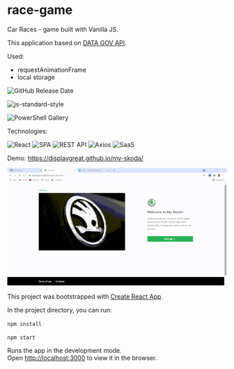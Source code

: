 # race-game

Car Races - game built with Vanilla JS.

This application based on [DATA GOV API](https://data.gov.il/dataset/private-and-commercial-vehicles/resource/053cea08-09bc-40ec-8f7a-156f0677aff3?view_id=6e5c660c-9103-4297-a6f6-33824258da50).

Used: 
- requestAnimationFrame
- local storage

![GitHub Release Date](https://img.shields.io/github/release-date/displaygreat/race-game)

![js-standard-style](https://img.shields.io/badge/build-passing-brightgreen.svg?style=flat)

![PowerShell Gallery](https://img.shields.io/powershellgallery/p/DNS.1.1.1.1)

Technologies:

![React](https://img.shields.io/badge/React-informational) ![SPA](https://img.shields.io/badge/SPA-informational) ![REST API](https://img.shields.io/badge/RESTfullAPI-informational) ![Axios](https://img.shields.io/badge/Axios-informational) ![SaaS](https://img.shields.io/badge/SaaS-informational) 

Demo: https://displaygreat.github.io/my-skoda/

[![mySkoda-SPA-React](https://github.com/displaygreat/displaygreat/blob/main/my-skoda-react.gif)](https://youtu.be/-vzt7G5zS94)

This project was bootstrapped with [Create React App](https://github.com/facebook/create-react-app).

In the project directory, you can run:

`npm install`

`npm start`

Runs the app in the development mode.\
Open [http://localhost:3000](http://localhost:3000) to view it in the browser.



